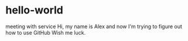 # hello-world
meeting with service 
Hi, my name is Alex and now I'm trying to figure out how to use GitHub Wish me luck.
